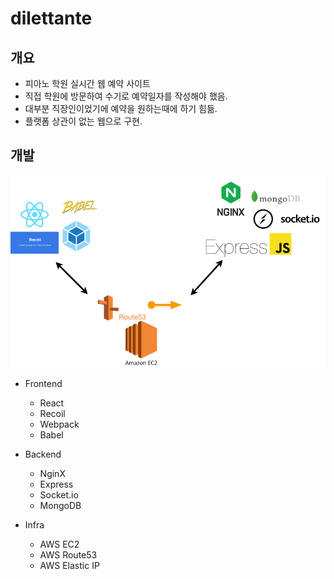 # dilettante

## 개요

- 피아노 학원 실시간 웹 예약 사이트
- 직접 학원에 방문하여 수기로 예약일자를 작성해야 했음.
- 대부분 직장인이었기에 예약을 원하는때에 하기 힘듦.
- 플랫폼 상관이 없는 웹으로 구현.

## 개발

![flow](./flow.png)

- Frontend
    - React
    - Recoil
    - Webpack
    - Babel

- Backend
    - NginX
    - Express
    - Socket.io
    - MongoDB

- Infra
    - AWS EC2
    - AWS Route53
    - AWS Elastic IP
